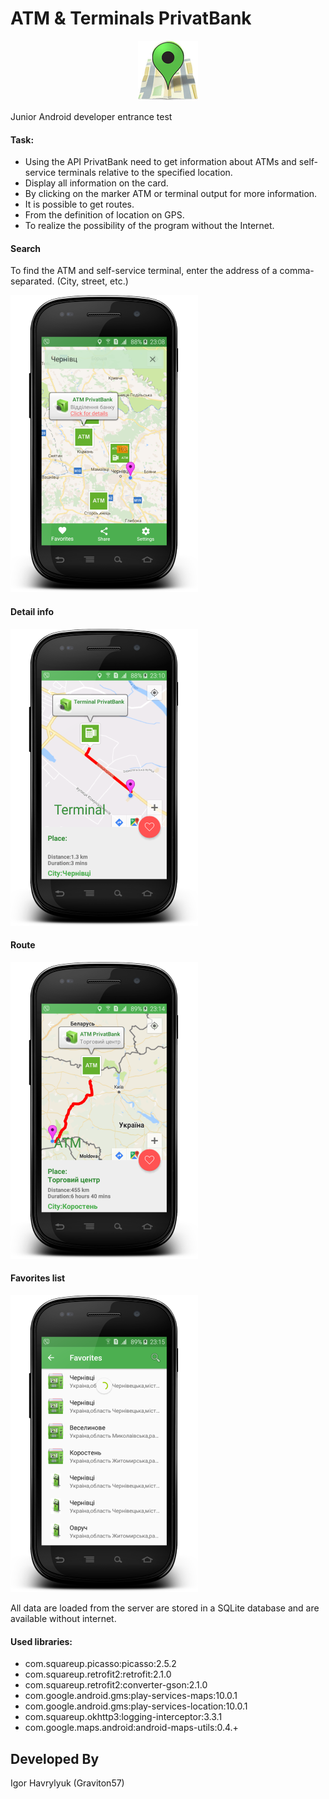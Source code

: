 # ATM & Terminals PrivatBank

<p align="center">
  <img src="screenshot/logo.png" >
</p>


Junior Android developer entrance test


#### Task:
* Using the API PrivatBank need to get information about ATMs and self-service terminals relative to the specified location.
* Display all information on the card.
* By clicking on the marker ATM or terminal output for more information.
* It is possible to get routes.
* From the definition of location on GPS.
* To realize the possibility of the program without the Internet.

#### Search

To find the ATM and self-service terminal, enter the address of a comma-separated. (City, street, etc.)

![alt text](screenshot/activity1.png "Activity 1")
#### Detail info
![alt text](screenshot/activity2.png "Activity 2")
#### Route
![alt text](screenshot/activity3.png "Activity 3")
#### Favorites list
![alt text](screenshot/activity4.png "Activity 4")

All data are loaded from the server are stored in a SQLite database and are available without internet.

#### Used libraries:
* com.squareup.picasso:picasso:2.5.2
* com.squareup.retrofit2:retrofit:2.1.0
* com.squareup.retrofit2:converter-gson:2.1.0
* com.google.android.gms:play-services-maps:10.0.1
* com.google.android.gms:play-services-location:10.0.1
* com.squareup.okhttp3:logging-interceptor:3.3.1
* com.google.maps.android:android-maps-utils:0.4.+

Developed By
-------
Igor Havrylyuk (Graviton57)

[1]: https://github.com/graviton57/privatbank.git
